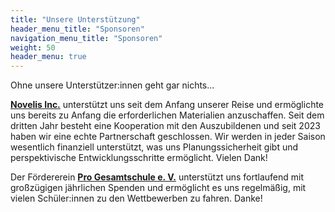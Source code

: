 ```yaml
---
title: "Unsere Unterstützung"
header_menu_title: "Sponsoren"
navigation_menu_title: "Sponsoren"
weight: 50
header_menu: true
---
```


Ohne unsere Unterstützer:innen geht gar nichts...

[**Novelis Inc.**](https://de.novelis.com/) unterstützt uns seit dem Anfang unserer Reise und ermöglichte uns bereits zu Anfang die erforderlichen Materialien anzuschaffen. Seit dem dritten Jahr besteht eine Kooperation mit den Auszubildenen und seit 2023 haben wir eine echte Partnerschaft geschlossen. Wir werden in jeder Saison wesentlich finanziell unterstützt, was uns Planungssicherheit gibt und perspektivische Entwicklungsschritte ermöglicht. Vielen Dank!

Der Fördererein [**Pro Gesamtschule e. V.**](https://www.igs-goe.de/herzstuecke/Foerderverein-Pro-Gesamtschule.html) unterstützt uns fortlaufend mit großzügigen jährlichen Spenden und ermöglicht es uns regelmäßig, mit vielen Schüler:innen zu den Wettbewerben zu fahren. Danke!